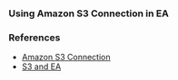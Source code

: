 ### Using Amazon S3 Connection in EA

### References

- [Amazon S3 Connection](https://help.salesforce.com/articleView?id=bi_integrate_connectors_S3.htm&type=5) 
- [S3 and EA](https://salesforce-trailblazer.com/aws-s3-einstein-analytics/)

